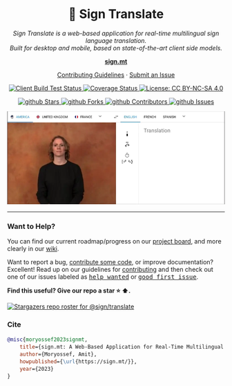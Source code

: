 <h1 align="center">👋 Sign Translate</h1>

<p align="center">
  <i>
    Sign Translate is a web-based application for real-time multilingual sign language translation.
    <br>
    Built for desktop and mobile, based on state-of-the-art client side models.
  </i>
</p>

<p align="center">
  <a href="https://sign.mt/"><strong>sign.mt</strong></a>
  <br>
</p>

<p align="center">
  <a href="https://github.com/sign/.github/blob/main/CONTRIBUTING.md">Contributing Guidelines</a>
  ·
  <a href="https://github.com/sign/translate/issues">Submit an Issue</a>
</p>

<p align="center">
  <a href="https://github.com/sign/translate/actions/workflows/client.yml">
    <img src="https://github.com/sign/translate/actions/workflows/client.yml/badge.svg" alt="Client Build Test Status" />
  </a>
  <a href="https://coveralls.io/github/sign/translate?branch=master">
    <img src="https://coveralls.io/repos/github/sign/translate/badge.svg?branch=master" alt="Coverage Status" />
  </a>
  <a href="https://github.com/sign/translate/blob/master/LICENSE.md">
    <img src="https://img.shields.io/badge/License-CC%20BY--NC--SA%204.0-lightgrey.svg" alt="License: CC BY-NC-SA 4.0" />
  </a>
</p>

<p align="center">
  <a href="https://github.com/sign/translate/stargazers" target="_blank">
    <img src="https://img.shields.io/github/stars/sign/translate" alt="github Stars" />
  </a>
  <a href="https://github.com/sign/translate/network/members" target="_blank">
    <img src="https://img.shields.io/github/forks/sign/translate" alt="github Forks" />
  </a>
  <a href="https://github.com/sign/translate/stargazers" target="_blank">
    <img src="https://img.shields.io/github/contributors/sign/translate" alt="github Contributors" />
  </a>
  <a href="https://github.com/sign/translate/issues" target="_blank">
    <img src="https://img.shields.io/github/issues/sign/translate" alt="github Issues" />
  </a>
</p>

<p align="center">

  <a href="https://sign.mt" target="_blank">
    <img src="src/assets/promotional/about/hero.webp" alt="Translation Demo" />
  </a>
</p>

<hr>

### Want to Help?

You can find our current roadmap/progress on our [project board][project-board], and more clearly in our [wiki][wiki].

Want to report a bug, [contribute some code][development-setup], or improve documentation? Excellent!
Read up on our guidelines for [contributing][contributing] and then check out one of our issues labeled as <kbd>[help wanted](https://github.com/sign/translate/labels/help%20wanted)</kbd> or <kbd>[good first issue](https://github.com/sign/translate/labels/good%20first%20issue)</kbd>.

**Find this useful? Give our repo a star :star: :arrow_up:.**

[![Stargazers repo roster for @sign/translate](https://reporoster.com/stars/sign/translate)](https://github.com/sign/translate/stargazers)

[wiki]: https://github.com/sign/translate/wiki/Spoken-to-Signed
[contributing]: https://github.com/sign/.github/blob/main/CONTRIBUTING.md
[project-board]: https://github.com/sign/translate/projects/1
[development-setup]: DEVELOPMENT.md

### Cite

```bibtex
@misc{moryossef2023signmt,
    title={sign.mt: A Web-Based Application for Real-Time Multilingual Sign Language Translation},
    author={Moryossef, Amit},
    howpublished={\url{https://sign.mt/}},
    year={2023}
}
```
